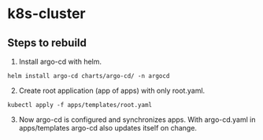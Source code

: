 # k8s-cluster
## Steps to rebuild

1) Install argo-cd with helm.
```
helm install argo-cd charts/argo-cd/ -n argocd
```
2) Create root application (app of apps) with only root.yaml.
```
kubectl apply -f apps/templates/root.yaml
```
3) Now argo-cd is configured and synchronizes apps. With argo-cd.yaml in apps/templates argo-cd also updates itself on change.